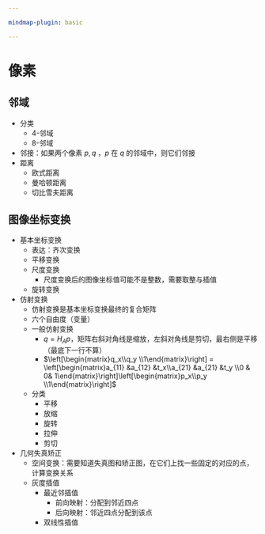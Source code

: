 ```yaml
---

mindmap-plugin: basic

---
```


# 像素

## 邻域
- 分类
  - 4-邻域
  - 8-邻域
- 邻接：如果两个像素 $p,q$ ，$p$ 在 $q$ 的邻域中，则它们邻接
- 距离
  - 欧式距离
  - 曼哈顿距离
  - 切比雪夫距离

## 图像坐标变换
- 基本坐标变换
  - 表达：齐次变换
  - 平移变换
  - 尺度变换
    - 尺度变换后的图像坐标值可能不是整数，需要取整与插值
  - 旋转变换
- 仿射变换
  - 仿射变换是基本坐标变换最终的复合矩阵
  - 六个自由度（变量）
  - 一般仿射变换
    - $q = H_Ap$，矩阵右斜对角线是缩放，左斜对角线是剪切，最右侧是平移（最底下一行不算）
    - $\left[\begin{matrix}q_x\\q_y \\1\end{matrix}\right] = \left[\begin{matrix}a_{11} &a_{12} &t_x\\a_{21} &a_{21} &t_y \\0 & 0& 1\end{matrix}\right]\left[\begin{matrix}p_x\\p_y \\1\end{matrix}\right]$
  - 分类
    - 平移
    - 放缩
    - 旋转
    - 拉伸
    - 剪切
- 几何失真矫正
  - 空间变换：需要知道失真图和矫正图，在它们上找一些固定的对应的点，计算变换关系
  - 灰度插值
    - 最近邻插值
      - 前向映射：分配到邻近四点
      - 后向映射：邻近四点分配到该点
    - 双线性插值